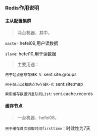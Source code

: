 
### Redis作用说明

#### 主从配置集群

> 两台机器，其中，

`master`:hefei09,用户读数据

`slave`: hefei10,用于读数据

> 主要用途：

`用于站点信息存储K-V`: sent.site.groups

`用于站点Id和站点名存储K-V`: sent:site:map

`索引缓存数据消息队列List`: sent.cache.records

#### 缓存节点

> 一台机器，hefei08，

`用于缓存首次抓取时间firsttime`：时效性为7天

